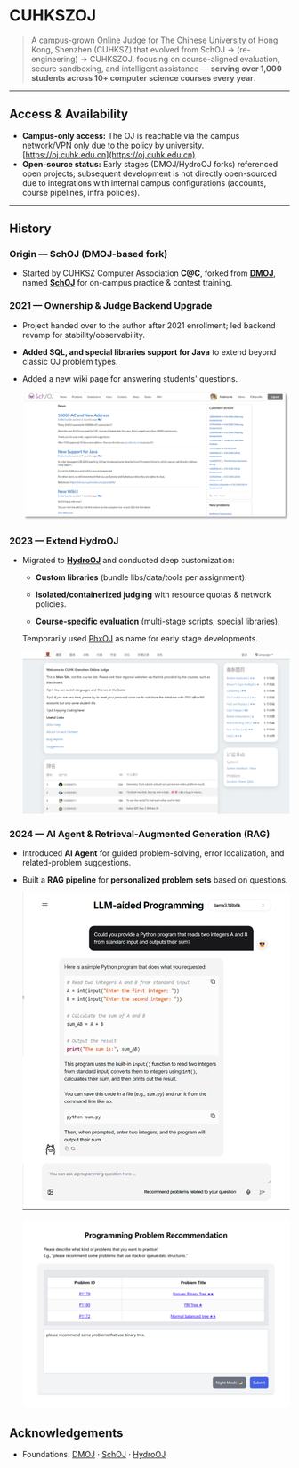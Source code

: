 # CUHKSZOJ

> A campus-grown Online Judge for The Chinese University of Hong Kong, Shenzhen (CUHKSZ) that evolved from SchOJ → (re-engineering) → CUHKSZOJ, focusing on course-aligned evaluation, secure sandboxing, and intelligent assistance — **serving over 1,000 students across 10+ computer science courses every year**.

------

## Access & Availability

- **Campus-only access:** The OJ is reachable via the campus network/VPN only due to the policy by university. [https://oj.cuhk.edu.cn](https://oj.cuhk.edu.cn)
- **Open-source status:** Early stages (DMOJ/HydroOJ forks) referenced open projects; subsequent development is not directly open-sourced due to integrations with internal campus configurations (accounts, course pipelines, infra policies). 

------

## History

### Origin — SchOJ (DMOJ-based fork)

- Started by CUHKSZ Computer Association **C@C**, forked from **[DMOJ](https://github.com/DMOJ)**, named **[SchOJ](https://github.com/SchOJ)** for on-campus practice & contest training.

### 2021 — Ownership & Judge Backend Upgrade

- Project handed over to the author after 2021 enrollment; led backend revamp for stability/observability.

- **Added SQL, and special libraries support for Java** to extend beyond classic OJ problem types.

- Added a new wiki page for answering students' questions.

  ![](pic/SchOJ.png)
  
  

### 2023 — Extend HydroOJ

- Migrated to **[HydroOJ](https://github.com/HydroOJ)** and conducted deep customization:

  - **Custom libraries** (bundle libs/data/tools per assignment).

  - **Isolated/containerized judging** with resource quotas & network policies.

  - **Course-specific evaluation** (multi-stage scripts, special libraries).

  Temporarily used [PhxOJ](https://github.com/phxoj) as name for early stage developments.
  
  ![](pic/CUHKSZOJ.png)

### 2024 — AI Agent & Retrieval-Augmented Generation (RAG)

- Introduced **AI Agent** for guided problem-solving, error localization, and related-problem suggestions.

- Built a **RAG pipeline** for **personalized problem sets** based on questions.

  ![](pic/AI.png)
  
  ![](pic/RAG.png)

## Acknowledgements

- Foundations: [DMOJ](https://github.com/DMOJ) · [SchOJ](https://github.com/SchOJ) · [HydroOJ](https://github.com/HydroOJ)

